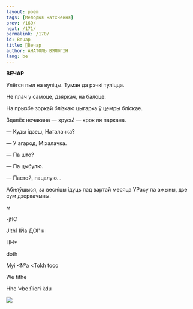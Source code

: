 ```yaml
---
layout: poem
tags: [Мелодыя натхнення]
prev: /169/
next: /171/
permalink: /170/
id: Вечар
title: 🚧Вечар
author: АНАТОЛЬ ВЯЛЮГІН
lang: be
---
```



 
**ВЕЧАР**

Улёгся пыл на вуліцы. Туман да рэчкі туліцца.

He плач у самоце, дзяркач, на балоце.

На прызбе зоркай блізкаю цыгарка ў цемры бліскае.

Здалёк нечакана — хрусь! — крок ля паркана.

— Куды ідзеш, Наталачка?

— У агарод, Міхалачка.

— Па што?

— Па цыбулю.

— Пастой, пацалую...

Абняўшыся, за весніцы ідуць пад вартай месяца УРасу па ажыны, дзе сум дзеркачыны.

м

-jflC

Jlth1 ІЙа ДОІ' н

ЦН*

doth

Муі <№а <Tokh toco

We tithe

Hhe ’«be Яіегі kdu

  

  

  

  

  

  

  

  

  

  

  

  

  

  

  

  

  

  

  

  
  

![](2022-%D0%9C%D1%96%D0%BD%D1%81%D0%BA-%D0%BB%D1%83%D1%87%D0%BD%D0%B0%D1%81%D1%86%D1%8C-%D0%BC%D1%96%D0%BA%D0%BE%D0%BB%D0%B0-%D0%BC%D1%8F%D1%82%D0%BB%D1%96%D1%86%D0%BA%D1%96_html_e16dca565d83c334.jpg)  
